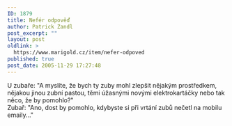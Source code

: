 ```yaml
---
ID: 1879
title: Nefér odpověď
author: Patrick Zandl
post_excerpt: ""
layout: post
oldlink: >
  https://www.marigold.cz/item/nefer-odpoved
published: true
post_date: 2005-11-29 17:27:48
---
```

<p>U zubaře: "A myslíte, že bych ty zuby mohl zlepšit nějakým prostředkem, nějakou jinou zubní pastou, těmi úžasnými novými elektrokartáčky nebo tak něco, že by pomohlo?" <br/>
Zubař: "Ano, dost by pomohlo, kdybyste si při vrtání zubů nečetl na mobilu emaily..."
</p>

